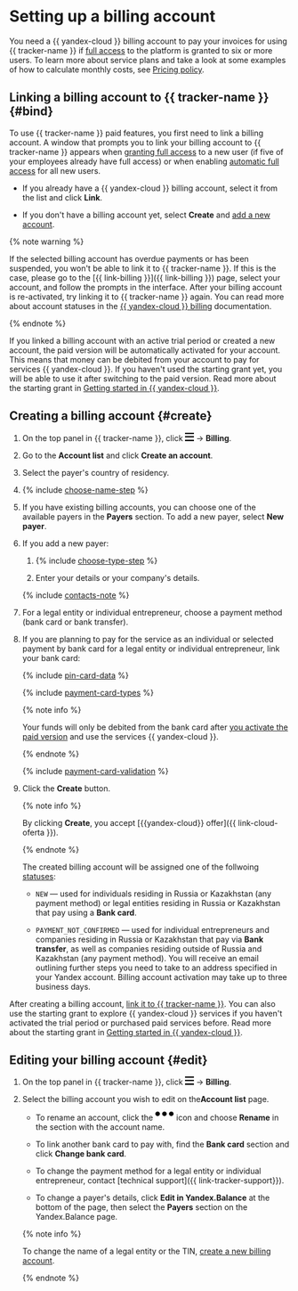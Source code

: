 # Setting up a billing account

You need a {{ yandex-cloud }} billing account to pay your invoices for using {{ tracker-name }} if [full access](access.md)  to the platform is granted to six or more users. To learn more about service plans and take a look at some examples of how to calculate monthly costs, see [Pricing policy](pricing.md).

## Linking a billing account to {{ tracker-name }} {#bind}

To use {{ tracker-name }} paid features, you first need to link a billing account. A window that prompts you to link your billing account to {{ tracker-name }} appears when [granting full access](access.md#set) to a new user (if five of your employees already have full access) or when enabling [automatic full access](access.md#access-new-users) for all new users.

* If you already have a {{ yandex-cloud }} billing account, select it from the list and click **Link**.

* If you don't have a billing account yet, select **Create** and [add a new account](#create).

{% note warning %}

If the selected billing account has overdue payments or has been suspended, you won't be able to link it to {{ tracker-name }}. If this is the case, please go to the [{{ link-billing }}]({{ link-billing }}) page, select your account, and follow the prompts in the interface. After your billing account is re-activated, try linking it to {{ tracker-name }} again. You can read more about account statuses in the [{{ yandex-cloud }} billing](../billing/concepts/billing-account-statuses.md) documentation.

{% endnote %}

If you linked a billing account with an active trial period or created a new account, the paid version will be automatically activated for your account. This means that money can be debited from your account to pay for services {{ yandex-cloud }}. If you haven't used the starting grant yet, you will be able to use it after switching to the paid version. Read more about the starting grant in [Getting started in {{ yandex-cloud }}](../getting-started/index.yaml).

## Creating a billing account {#create}

1. On the top panel in {{ tracker-name }}, click ![](../_assets/tracker/tracker-burger.png) → **Billing**.

1. Go to the **Account list** and click **Create an account**.

1. Select the payer's country of residency.

1. {% include [choose-name-step](../_includes/billing/choose-name-step.md) %}

1. If you have existing billing accounts, you can choose one of the available payers in the **Payers** section. To add a new payer, select **New payer**.

1. If you add a new payer:

   1. {% include [choose-type-step](../_includes/billing/choose-type-step.md) %}

   1. Enter your details or your company's details.

   {% include [contacts-note](../_includes/billing/contacts-note.md) %}

1. For a legal entity or individual entrepreneur, choose a payment method (bank card or bank transfer).

1. If you are planning to pay for the service as an individual or selected payment by bank card for a legal entity or individual entrepreneur, link your bank card:

   {% include [pin-card-data](../_includes/billing/pin-card-data.md) %}

   {% include [payment-card-types](../_includes/billing/payment-card-types.md) %}

   {% note info %}

   Your funds will only be debited from the bank card after [you activate the paid version](#activate) and use the services {{ yandex-cloud }}.

   {% endnote %}

   {% include [payment-card-validation](../_includes/billing/payment-card-validation.md) %}

1. Click the **Create** button.

   {% note info %}

   By clicking **Create**, you accept [{{yandex-cloud}} offer]({{ link-cloud-oferta }}).

   {% endnote %}

   The created billing account will be assigned one of the follwoing [statuses](../billing/concepts/billing-account-statuses.md):

   * `NEW` — used for individuals residing in Russia or Kazakhstan (any payment method) or legal entities residing in Russia or Kazakhstan that pay using a  **Bank card**.

   * `PAYMENT_NOT_CONFIRMED` — used for individual entrepreneurs and companies residing in Russia or Kazakhstan that pay via **Bank transfer**, as well as companies residing outside of Russia and Kazakhstan (any payment method). You will receive an email outlining further steps you need to take to an address specified in your Yandex account. Billing account activation may take up to three business days.


After creating a billing account, [link it to {{ tracker-name }}](#bind). You can also use the starting grant to explore {{ yandex-cloud }} services if you haven't activated the trial period or purchased paid services before. Read more about the starting grant in [Getting started in {{ yandex-cloud }}](../getting-started/index.yaml).


## Editing your billing account {#edit}

1. On the top panel in {{ tracker-name }}, click ![](../_assets/tracker/tracker-burger.png) → **Billing**.

1. Select the billing account you wish to edit on the**Account list** page.

   * To rename an account, click the ![image](../_assets/horizontal-ellipsis.svg)  icon and choose **Rename** in the section with the account name.

   * To link another bank card to pay with, find the **Bank card** section and click **Change bank card**.

   * To change the payment method for a legal entity or individual entrepreneur, contact [technical support]({{ link-tracker-support}}).

   * To change a payer's details, click **Edit in Yandex.Balance** at the bottom of the page, then select the **Payers** section on the Yandex.Balance page.

   {% note info %}

   To change the name of a legal entity or the TIN, [create a new billing account](#create).

   {% endnote %}

